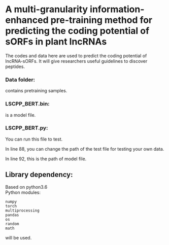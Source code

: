 # **A multi-granularity information-enhanced pre-training method for predicting the coding potential of sORFs in plant lncRNAs** 
The codes and data here are used to predict the coding potential of lncRNA-sORFs. It will give researchers useful guidelines to discover peptides.

### Data folder:
contains pretraining samples.  
### LSCPP_BERT.bin:
is a model file.

### LSCPP_BERT.py:
You can run this file to test.

In line 88, you can change the path of the test file for testing your own data.

In line 92, this is the path of model file.

## Library dependency:
Based on python3.6  
Python modules:  

```
numpy
torch
multiprocessing
pandas
os
random
math
```
will be used. 
